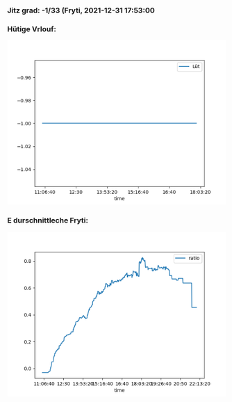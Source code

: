 ### Jitz grad: -1/33 (Fryti, 2021-12-31 17:53:00

### Hütige Vrlouf:
![Graph](Today.png)

### E durschnittleche Fryti:
![Graph](Fryti.png)